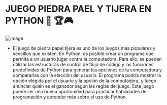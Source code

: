 # JUEGO PIEDRA PAEL Y TIJERA EN PYTHON 💛 🏆🎮

![image](https://user-images.githubusercontent.com/72534486/229017942-3bb923a3-0e10-4b5c-8e60-e9c1f6ab8397.png)

- El juego de piedra papel tijera es uno de los juegos más populares y sencillos que existen. En Python, es posible crear un programa que permita a un usuario jugar contra la computadora. Para ello, se pueden utilizar las estructuras de control de flujo de código y las funciones predefinidas de Python para generar las opciones de la computadora y compararlas con la elección del usuario. El programa podría mostrar la opción elegida por el usuario y la opción de la computadora, y luego anunciar quién es el ganador según las reglas del juego. Este juego puede ser una buena oportunidad para practicar habilidades de programación y aprender más sobre el uso de Python.
